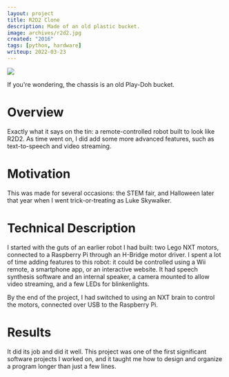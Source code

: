 ```yaml
---
layout: project
title: R2D2 Clone
description: Made of an old plastic bucket.
image: archives/r2d2.jpg
created: "2016"
tags: [python, hardware]
writeup: 2022-03-23
---
```


![](archives/r2d2.jpg)

<Caption>
If you're wondering, the chassis is an old Play-Doh bucket.
</Caption>

# Overview

Exactly what it says on the tin: a remote-controlled robot built to look like R2D2. As time went on, I did add some more advanced features, such as text-to-speech and video streaming.

# Motivation

This was made for several occasions: the STEM fair, and Halloween later that year when I went trick-or-treating as Luke Skywalker.

# Technical Description

I started with the guts of an earlier robot I had built: two Lego NXT motors, connected to a Raspberry Pi through an H-Bridge motor driver. I spent a lot of time adding features to this robot: it could be controlled using a Wii remote, a smartphone app, or an interactive website. It had speech synthesis software and an internal speaker, a camera mounted to allow video streaming, and a few LEDs for blinkenlights.

By the end of the project, I had switched to using an NXT brain to control the motors, connected over USB to the Raspberry Pi.

# Results

It did its job and did it well. This project was one of the first significant software projects I worked on, and it taught me how to design and organize a program longer than just a few lines.
